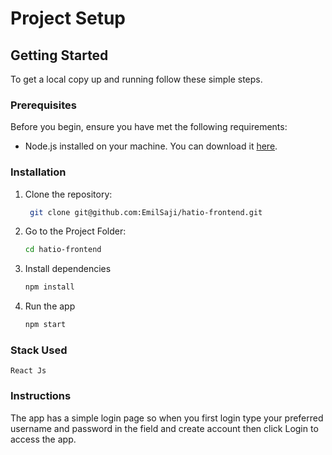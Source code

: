 # Project Setup

## Getting Started

To get a local copy up and running follow these simple steps.

### Prerequisites

Before you begin, ensure you have met the following requirements:
- Node.js installed on your machine. You can download it [here](https://nodejs.org/).

### Installation

1. Clone the repository:
   ```sh
    git clone git@github.com:EmilSaji/hatio-frontend.git

2. Go to the Project Folder: 
    ```sh 
    cd hatio-frontend

3. Install dependencies
    ```sh
    npm install

4. Run the app
    ```sh
    npm start


### Stack Used

``` React Js ```

### Instructions

The app has a simple login page so when you first login type your preferred username and password in the field and create account then click Login to access the app.
